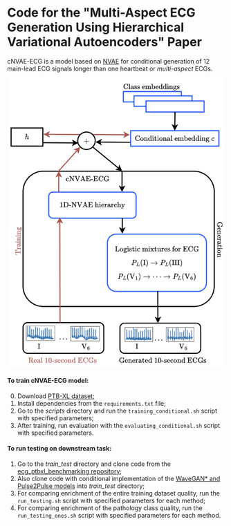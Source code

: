 # Code for the "Multi-Aspect ECG Generation Using Hierarchical Variational Autoencoders" Paper

cNVAE-ECG is a model based on [NVAE](https://github.com/NVlabs/NVAE) for conditional generation of 12 main-lead ECG signals longer than one heartbeat or _multi-aspect_ ECGs.

<p align="center">
    <img src="img/cNVAE-ECG.png" width="550">
</p>

#### To train cNVAE-ECG model:
0. Download [PTB-XL dataset](https://physionet.org/content/ptb-xl/1.0.3/);
1. Install dependencies from the ```requirements.txt``` file;
2. Go to the *scripts* directory and run the ```training_conditional.sh``` script with specified parameters;
3. After training, run evaluation with the ```evaluating_conditional.sh``` script with specified parameters.

#### To run testing on downstream task:
1. Go to the *train_test* directory and clone code from the [ecg_ptbxl_benchmarking repository](https://github.com/helme/ecg_ptbxl_benchmarking);
2. Also clone code with conditional implementation of the [WaveGAN* and Pulse2Pulse models](https://anonymous.4open.science/r/Pulse2Pulse-5E0F/README.md) into *train_test* directory;
3. For comparing enrichment of the entire training dataset quality, run the ```run_testing.sh``` script with specified parameters for each method;
4. For comparing enrichment of the pathology class quality, run the ```run_testing_ones.sh``` script with specified parameters for each method.
